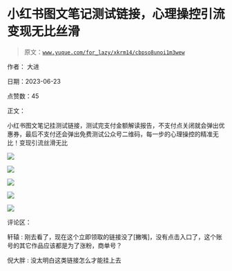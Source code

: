 # 小红书图文笔记测试链接，心理操控引流变现无比丝滑

> 原文：[`www.yuque.com/for_lazy/xkrm14/cbpso8unoi1m3wew`](https://www.yuque.com/for_lazy/xkrm14/cbpso8unoi1m3wew)

作者： 大进

日期：2023-06-23

点赞数：45

正文：

小红书图文笔记挂测试链接，测试完支付金额解读报告，不支付点关闭就会弹出优惠券，最后不支付还会弹出免费测试公众号二维码，每一步的心理操控的精准无比！变现引流丝滑无比

![](img/d5cfd71ea33d0d288b93a2e9a74ddaeb.png)

![](img/06e7eed94999922d7c9b9b758301b024.png)

![](img/35f6cdc935fbeb44c908675eee0da098.png)

![](img/3ae0b151338a5320821f219dcbacbeda.png)

![](img/cbaede087b66ece03c06f38a63b42e9f.png)

评论区：

轩辕 : 刚去看了，现在这个立即领取的链接没了[撇嘴]，没有点击入口了，这个账号的其它作品应该都是为了涨粉，商单号？

倪大胖 : 没太明白这类链接怎么才能挂上去

